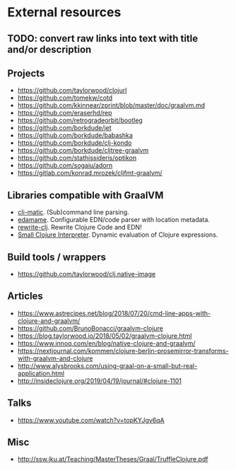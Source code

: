 # External resources

## TODO: convert raw links into text with title and/or description

## Projects

- https://github.com/taylorwood/clojurl
- https://github.com/tomekw/cotd
- https://github.com/kkinnear/zprint/blob/master/doc/graalvm.md
- https://github.com/eraserhd/rep
- https://github.com/retrogradeorbit/bootleg
- https://github.com/borkdude/jet
- https://github.com/borkdude/babashka
- https://github.com/borkdude/clj-kondo
- https://github.com/borkdude/cljtree-graalvm
- https://github.com/stathissideris/optikon
- https://github.com/sogaiu/adorn
- https://gitlab.com/konrad.mrozek/cljfmt-graalvm/

## Libraries compatible with GraalVM 

- [cli-matic](https://github.com/l3nz/cli-matic). (Sub)command line parsing.
- [edamame](https://github.com/borkdude/edamame). Configurable EDN/code parser with location metadata.
- [rewrite-clj](https://github.com/xsc/rewrite-clj). Rewrite Clojure Code and EDN!
- [Small Clojure Interpreter](https://github.com/borkdude/sci). Dynamic evaluation of Clojure expressions.


## Build tools / wrappers

- https://github.com/taylorwood/clj.native-image

## Articles

- https://www.astrecipes.net/blog/2018/07/20/cmd-line-apps-with-clojure-and-graalvm/
- https://github.com/BrunoBonacci/graalvm-clojure
- https://blog.taylorwood.io/2018/05/02/graalvm-clojure.html
- https://www.innoq.com/en/blog/native-clojure-and-graalvm/
- https://nextjournal.com/kommen/clojure-berlin-prosemirror-transforms-with-graalvm-and-clojure
- http://www.alysbrooks.com/using-graal-on-a-small-but-real-application.html
- http://insideclojure.org/2019/04/19/journal/#clojure-1101

## Talks

- https://www.youtube.com/watch?v=topKYJgv6qA


## Misc

- http://ssw.jku.at/Teaching/MasterTheses/Graal/TruffleClojure.pdf
